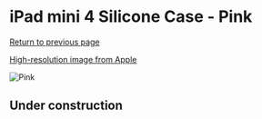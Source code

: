 # iPad mini 4 Silicone Case - Pink

[Return to previous page](/ipad_mini4)

[High-resolution image from Apple](https://store.storeimages.cdn-apple.com/8756/as-images.apple.com/is/MLD52?wid=4500&hei=4500&fmt=png)

<div style="width: 512px"><img src="/almost_uncompressed/MLD52.webp" alt="Pink"></div>

## Under construction

